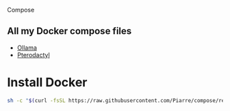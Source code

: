 Compose

## All my Docker compose files

- [Ollama](/Ollama/docker-compose.yml)
- [Pterodactyl](/pterodactyl)

# Install Docker

```bash
sh -c "$(curl -fsSL https://raw.githubusercontent.com/Piarre/compose/refs/heads/main/docker-install.sh)"
```
